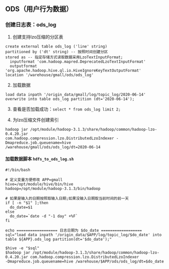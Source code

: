 ## ODS（用户行为数据）

### 创建日志表：ods_log
1. 创建支持lzo压缩的分区表
```shell script
create external table ods_log ('line' string)
partitioned by ('dt' string) -- 按照时间创建分区
stored as -- 指定存储方式读取数据采用LzoTextInputFormat; 
  inputformat 'com.hadoop.mapred.DeprecatedLzoTextInputFormat' 
  outputformat 'org.apache.hadoop.hive.ql.io.HiveIgnoreKeyTextOutputFormat'
location '/warehouse/gmall/ods/ods_log'
```

2. 加载数据
```shell script
load data inpath '/origin_data/gmall/log/topic_log/2020-06-14'
overwrite into table ods_log partition (dt='2020-06-14');
```

3. 查看是否加载成功：`select * from ods_log limit 2;`

4. 为lzo压缩文件创建索引
```shell script
hadoop jar /opt/module/hadoop-3.1.3/share/hadoop/common/hadoop-lzo-0.4.20.jar 
com.hadoop.compression.lzo.DistributedLzoIndexer -Dmapreduce.job.queuename=hive 
/warehouse/gmall/ods/ods_log/dt=2020-06-14
```

#### 加载数据脚本 `hdfs_to_ods_log.sh`

```shell script
#!/bin/bash

# 定义变量方便修改 APP=gmall
hive=/opt/module/hive/bin/hive
hadoop=/opt/module/hadoop-3.1.3/bin/hadoop

# 如果是输入的日期按照取输入日期;如果没输入日期取当前时间的前一天
if [ -n "$1" ];then
  do_date=$1
else
  do_date=`date -d "-1 day" +%F`
fi 

echo ================== 日志日期为 $do_date ==================
sql="load data inpath '/origin_data/$APP/log/topic_log/$do_date' into table ${APP}.ods_log partition(dt='$do_date');"

$hive -e "$sql"
$hadoop jar /opt/module/hadoop-3.1.3/share/hadoop/common/hadoop-lzo-0.4.20.jar com.hadoop.compression.lzo.DistributedLzoIndexer 
-Dmapreduce.job.queuename=hive /warehouse/$APP/ods/ods_log/dt=$do_date
```
